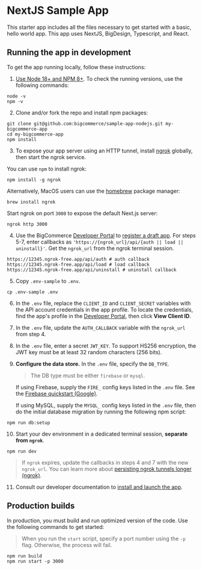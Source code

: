 # NextJS Sample App

This starter app includes all the files necessary to get started with a basic, hello world app. This app uses NextJS, BigDesign, Typescript, and React.

## Running the app in development

To get the app running locally, follow these instructions:

1. [Use Node 18+ and NPM 8+](https://docs.npmjs.com/downloading-and-installing-node-js-and-npm#checking-your-version-of-npm-and-node-js). To check the running versions, use the following commands:

```shell
node -v
npm -v
```

2. Clone and/or fork the repo and install npm packages:

```shell
git clone git@github.com:bigcommerce/sample-app-nodejs.git my-bigcommerce-app
cd my-bigcommerce-app
npm install
```

3. To expose your app server using an HTTP tunnel, install [ngrok](https://www.npmjs.com/package/ngrok#usage) globally, then start the ngrok service.

You can use `npm` to install ngrok:

```shell
npm install -g ngrok
```

Alternatively, MacOS users can use the [homebrew](https://brew.sh/) package manager:

```shell
brew install ngrok
```

Start ngrok on port `3000` to expose the default Next.js server:

```shell
ngrok http 3000
```

4. Use the BigCommerce [Developer Portal](https://devtools.bigcommerce.com) to [register a draft app](https://developer.bigcommerce.com/api-docs/apps/quick-start#register-the-app). For steps 5-7, enter callbacks as `'https://{ngrok_url}/api/{auth || load || uninstall}'`. Get the `ngrok_url` from the ngrok terminal session.

```shell
https://12345.ngrok-free.app/api/auth # auth callback
https://12345.ngrok-free.app/api/load # load callback
https://12345.ngrok-free.app/api/uninstall # uninstall callback
```

5. Copy `.env-sample` to `.env`.

```shell
cp .env-sample .env
```

6. In the `.env` file, replace the `CLIENT_ID` and `CLIENT_SECRET` variables with the API account credentials in the app profile. To locate the credentials, find the app's profile in the [Developer Portal](https://devtools.bigcommerce.com/my/apps), then click **View Client ID**.

7. In the `.env` file, update the `AUTH_CALLBACK` variable with the `ngrok_url` from step 4.

8. In the `.env` file, enter a secret `JWT_KEY`. To support HS256 encryption, the JWT key must be at least 32 random characters (256 bits).

9. **Configure the data store.** In the `.env` file, specify the `DB_TYPE`.

   > The DB type must be either `firebase` or `mysql`.

   If using Firebase, supply the `FIRE_` config keys listed in the `.env` file. See the [Firebase quickstart (Google)](https://firebase.google.com/docs/firestore/quickstart).

   If using MySQL, supply the `MYSQL_` config keys listed in the `.env` file, then do the initial database migration by running the following npm script:

```shell
npm run db:setup
```

10. Start your dev environment in a dedicated terminal session, **separate from `ngrok`**.

```shell
npm run dev
```

> If `ngrok` expires, update the callbacks in steps 4 and 7 with the new `ngrok_url`. You can learn more about [persisting ngrok tunnels longer (ngrok)](https://ngrok.com/docs/getting-started/#step-3-connect-your-agent-to-your-ngrok-account).

11. Consult our developer documentation to [install and launch the app](https://developer.bigcommerce.com/api-docs/apps/quick-start#install-the-app).

## Production builds

In production, you must build and run optimized version of the code. Use the following commands to get started:

> When you run the `start` script, specify a port number using the `-p` flag. Otherwise, the process will fail.

```shell
npm run build
npm run start -p 3000
```
